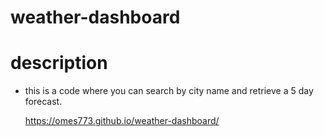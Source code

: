 # weather-dashboard

# description

- this is a code where you can search by city name and retrieve a 5 day forecast.

  https://omes773.github.io/weather-dashboard/
